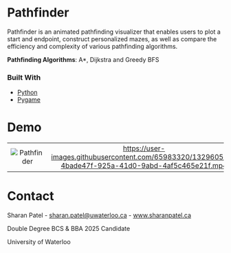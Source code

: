 
# Pathfinder

Pathfinder is an animated pathfinding visualizer that enables users to plot a start and endpoint, construct personalized mazes, as well as compare the efficiency and complexity of various pathfinding algorithms.

**Pathfinding Algorithms**: A*, Dijkstra and Greedy BFS

### Built With
- [Python](https://docs.python.org/3/)
- [Pygame](https://www.pygame.org/docs/)

# Demo

|	|	|
:-------------------------:|:-------------------------:
![Pathfinder](https://user-images.githubusercontent.com/65983320/132960592-2c5b857b-42b0-4221-ac13-492e338e35fb.png) |  https://user-images.githubusercontent.com/65983320/132960522-4bade47f-925a-41d0-9abd-4af5c465e21f.mp4

# Contact
Sharan Patel - sharan.patel@uwaterloo.ca - www.sharanpatel.ca

Double Degree BCS & BBA 2025 Candidate

University of Waterloo
